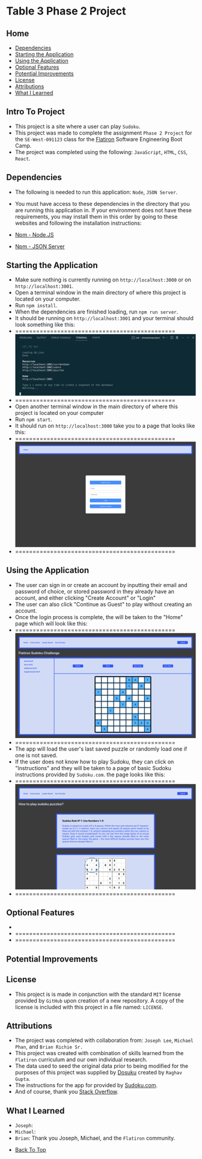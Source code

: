 # Table 3 Phase 2 Project


## Home

* [Dependencies](#dependencies)
* [Starting the Application](#starting-the-application)
* [Using the Application](#using-the-application)
* [Optional Features](#optional-features)
* [Potential Improvements](#potential-improvements)
* [License](#license)
* [Attributions](#attributions)
* [What I Learned](#what-i-learned)


## Intro To Project

- This project is a site where a user can play `Sudoku`.
- This project was made to complete the assignment `Phase 2 Project` for the `SE-West-091123` class for the [Flatiron](https://flatironschool.com/) Software Engineering Boot Camp.
- The project was completed using the following: `JavaScript`, `HTML`, `CSS`, `React`.


## Dependencies

- The following is needed to run this application: `Node`, `JSON Server`.

- You must have access to these dependencies in the directory that you are running this application in. If your environment does not have these requirements, you may install them in this order by going to these websites and following the installation instructions:

- [Npm - Node.JS](https://www.npmjs.com/package/node)

- [Npm - JSON Server](https://www.npmjs.com/package/json-server)


## Starting the Application

- Make sure nothing is currently running on `http://localhost:3000` or on `http://localhost:3001`.
- Open a terminal window in the main directory of where this project is located on your computer.
- Run `npm install`.
- When the dependencies are finished loading, run `npm run server`.
- It should be running on `http://localhost:3001` and your terminal should look something like this:
- ==============================================
    ![JSON Server running correctly.](./assets/server-pic.png "JSON Server")
- ==============================================
- Open another terminal window in the main directory of where this project is located on your computer
- Run `npm start`.
- It should run on `http://localhost:3000` take you to a page that looks like this:
- ==============================================
    ![Login page of app.](./assets/login.png "Login Page")
- ==============================================


## Using the Application

- The user can sign in or create an account by inputting their email and password of choice, or stored password in they already have an account, and either clicking "Create Account" or "Login"
- The user can also click "Continue as Guest" to play without creating an account.
- Once the login process is complete, the will be taken to the "Home" page which will look like this:
- ==============================================
    ![Home page of app.](./assets/home.png "Home Page")
- ==============================================
- The app will load the user's last saved puzzle or randomly load one if one is not saved.
- If the user does not know how to play Sudoku, they can click on "Instructions" and they will be taken to a page of basic Sudoku instructions provided by `Sudoku.com`. the page looks like this:
- ==============================================
    ![Instructions page of app.](./assets/instructions.png "Instructions Page")
- ==============================================

## Optional Features

- 
- ==============================================
    <!-- ![Home page of app.](./assets/dark-index.png "Home Page") -->
- ==============================================

## Potential Improvements


## License

- This project is is made in conjunction with the standard `MIT` license provided by `GitHub` upon creation of a new repository. A copy of the license is included with this project in a file named: `LICENSE`.


## Attributions

- The project was completed with collaboration from: `Joseph Lee`, `Michael Phan`, and `Brian Richie Sr.`
- This project was created with combination of skills learned from the `Flatiron` curriculum and our own individual research.
- The data used to seed the original data prior to being modified for the purposes of this project was supplied by [Dosuku](https://https://sudoku-api.vercel.app/) created by `Raghav Gupta`.
- The instructions for the app for provided by [Sudoku.com](https://sudoku.com/how-to-play/sudoku-rules-for-complete-beginners/).
- And of course, thank you [Stack Overflow](https://stackoverflow.com/).

## What I Learned

- `Joseph`: 
- `Michael`:
- `Brian`:  Thank you Joseph, Michael, and the `Flatiron` community.


* [Back To Top](#table-3-phase-2-project)
